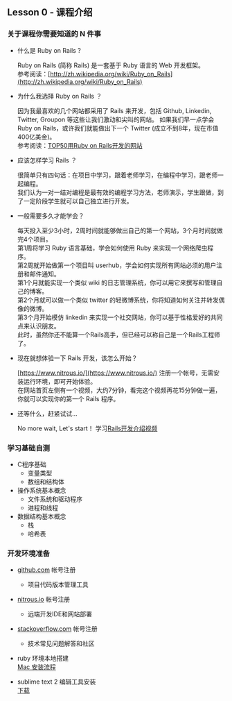 ## Lesson 0 - 课程介绍

### 关于课程你需要知道的 N 件事

* 什么是 Ruby on Rails ?
        
  Ruby on Rails (简称 Rails) 是一套基于 Ruby 语言的 Web 开发框架。  
  参考阅读：[http://zh.wikipedia.org/wiki/Ruby_on_Rails](http://zh.wikipedia.org/wiki/Ruby_on_Rails)

* 为什么我选择 Ruby on Rails ？
  
  因为我最喜欢的几个网站都采用了 Rails 来开发，包括 Github, Linkedin, Twitter, Groupon 等这些让我们激动和尖叫的网站。
  如果我们早一点学会 Ruby on Rails，或许我们就能做出下一个 Twitter (成立不到8年，现在市值400亿美金)。  
  参考阅读：[TOP50用Ruby on Rails开发的网站](http://developer.51cto.com/art/200904/121203_all.htm)

* 应该怎样学习 Rails ？
        
  很简单只有四句话：在项目中学习，跟着老师学习，在编程中学习，跟老师一起编程。  
  我们认为一对一结对编程是最有效的编程学习方法，老师演示，学生跟做，到了一定阶段学生就可以自己独立进行开发。

* 一般需要多久才能学会？

  每天投入至少3小时，2周时间就能够做出自己的第一个网站，3个月时间就做完4个项目。  
  第1周将学习 Ruby 语言基础，学会如何使用 Ruby 来实现一个网络爬虫程序。  
  第2周就开始做第一个项目叫 userhub，学会如何实现所有网站必须的用户注册和邮件通知。  
  第1个月就能实现一个类似 wiki 的日志管理系统，你可以用它来撰写和管理自己的博客。  
  第2个月就可以做一个类似 twitter 的轻微博系统，你将知道如何关注并转发偶像的微博。  
  第3个月开始模仿 linkedin 来实现一个社交网站，你可以基于性格爱好的共同点来认识朋友。  
  此时，虽然你还不能算一个Rails高手，但已经可以称自己是一个Rails工程师了。

* 现在就想体验一下 Rails 开发，该怎么开始？
        
  [https://www.nitrous.io/](https://www.nitrous.io/) 注册一个帐号，无需安装运行环境，即可开始体验。  
  在网站首页左侧有一个视频，大约7分钟，看完这个视频再花15分钟做一遍，你就可以实现你的第一个 Rails 程序。

* 还等什么，赶紧试试... 

  No more wait, Let's start！ 学习[Rails开发介绍视频](https://www.youtube.com/embed/u6Qu9T5lRqI?hd=1)
  
### 学习基础自测
* C程序基础
  - 变量类型
  - 数组和结构体
* 操作系统基本概念
  - 文件系统和驱动程序
  - 进程和线程
* 数据结构基本概念
  - 栈
  - 哈希表

### 开发环境准备
* [github.com](github.com) 帐号注册  
  - 项目代码版本管理工具

* [nitrous.io](nitrous.io) 帐号注册  
  - 远端开发IDE和网站部署

* [stackoverflow.com](stackoverflow.com) 帐号注册  
  - 技术常见问题解答和社区

* ruby 环境本地搭建  
[Mac 安装流程](https://github.com/limingth/myRoR/blob/master/0-how-to-install.md)

* sublime text 2 编辑工具安装  
[下载](http://www.sublimetext.com/2)
